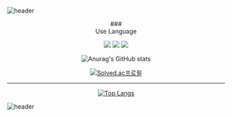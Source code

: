 ![header](https://capsule-render.vercel.app/api?type=waving&height=250&color=gradient&text=kimgeon!'s%20Profile&section=header&fontAlignY=40&fontSize=80)


<div align=center>
  ### <center>Use Language</center>
  
  <p align="center">
  <img src="https://img.shields.io/badge/Python-3776AB?style=for-the-badge&logo=Python&logoColor=white">
  <img src="https://img.shields.io/badge/JS-F7DF1E?style=for-the-badge&logo=Javascript&logoColor=white">
  <img src="https://img.shields.io/badge/CSS-1572B6?style=for-the-badge&logo=CSS&logoColor=white">
  </p>
  
  ![Anurag's GitHub stats](https://github-readme-stats.vercel.app/api?username=kimguny&show_icons=true&theme=synthwave)
  
  [![Solved.ac프로필](http://mazassumnida.wtf/api/v2/generate_badge?boj=kimguny12)](https://solved.ac/kimguny12)
  
  
  ***
  
  [![Top Langs](https://github-readme-stats.vercel.app/api/top-langs/?username=kimguny)](https://github.com/kimguny/github-readme-stats)

</div>

![header](https://capsule-render.vercel.app/api?type=waving&height=300&color=gradient&section=footer)
